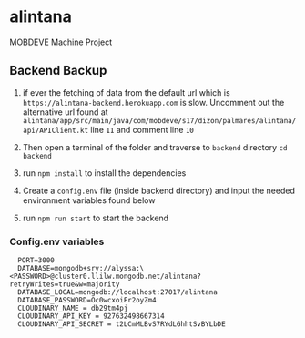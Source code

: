 # alintana

MOBDEVE Machine Project

## Backend Backup

1. if ever the fetching of data from the default url which is `https://alintana-backend.herokuapp.com` is slow. Uncomment out the alternative url
   found at `alintana/app/src/main/java/com/mobdeve/s17/dizon/palmares/alintana/api/APIClient.kt` line `11` and comment line `10`

2. Then open a terminal of the folder and traverse to `backend` directory `cd backend`

3. run `npm install` to install the dependencies

4. Create a `config.env` file (inside backend directory) and input the needed environment variables found below

5. run `npm run start` to start the backend

### Config.env variables

      PORT=3000
      DATABASE=mongodb+srv://alyssa:\<PASSWORD>@cluster0.llilw.mongodb.net/alintana?retryWrites=true&w=majority
      DATABASE_LOCAL=mongodb://localhost:27017/alintana
      DATABASE_PASSWORD=Oc0wcxoiFr2oyZm4
      CLOUDINARY_NAME = db29tm4pj
      CLOUDINARY_API_KEY = 927632498667314
      CLOUDINARY_API_SECRET = t2LCmMLBvS7RYdLGhhtSvBYLbDE
